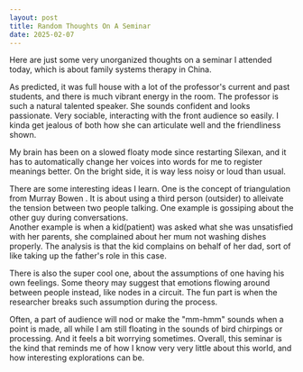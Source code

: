 ```yaml
---
layout: post
title: Random Thoughts On A Seminar
date: 2025-02-07  
---
```

Here are just some very unorganized thoughts on a seminar I attended today, which is about family systems therapy in China.    

As predicted, it was full house with a lot of the professor's current and past students, and there is much vibrant energy in the room. The professor is such a natural talented speaker. She sounds confident and looks passionate. Very sociable, interacting with the front audience so easily. I kinda get jealous of both how she can articulate well and the friendliness shown.
  
  My brain has been on a slowed floaty mode since restarting Silexan, and it has to automatically change her voices into words for me to register meanings better. On the bright side, it is way less noisy or loud than usual.   
  
  There are some interesting ideas I learn.
One is the concept of triangulation from Murray Bowen . It is about using a third person (outsider) to alleivate the tension between two people talking. One example is gossiping about the other guy during conversations.   
 Another example is when a kid(patient) was asked what she was unsatisfied with her parents, she complained about her mum not washing dishes properly. The analysis is that the kid complains on behalf of her dad, sort of like taking up the father's role in this case.  
  
  There is also the super cool one, about the assumptions of one having his own feelings.
Some theory may suggest that emotions flowing around between people instead, like nodes in a circuit.
The fun part is when the researcher breaks such assumption during the process.
  
  Often, a part of audience will nod or make the "mm-hmm" sounds when a point is made, all while I am still floating in the sounds of bird chirpings or processing. And it feels a bit worrying sometimes.
Overall, this seminar is the kind that reminds me of how I know very very little about this world, and how interesting explorations can be. 
